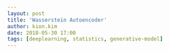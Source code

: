 ```yaml
---
layout: post
title: 'Wasserstein Autoencoder'
author: kion.kim
date: 2018-05-30 17:00
tags: [deeplearning, statistics, generative-model]
---
```

